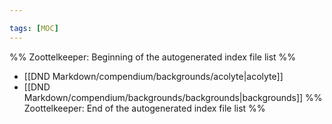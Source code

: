 ```yaml
---

tags: [MOC]
---
```

%% Zoottelkeeper: Beginning of the autogenerated index file list  %%
-  [[DND Markdown/compendium/backgrounds/acolyte|acolyte]]
-  [[DND Markdown/compendium/backgrounds/backgrounds|backgrounds]]
%% Zoottelkeeper: End of the autogenerated index file list  %%
